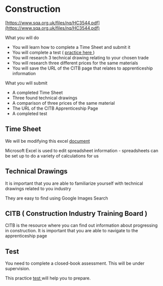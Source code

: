 # Construction

[https://www.sqa.org.uk/files/nq/HC3544.pdf](https://www.sqa.org.uk/files/nq/HC3544.pdf)

What you will do

* You will learn how to complete a Time Sheet and submit it
* You will complete a test \( [practice ](https://goo.gl/forms/uMfgH7A4zWJCYlaR2)[here ](https://goo.gl/forms/uMfgH7A4zWJCYlaR2)\)
* You will research 3 technical drawing relating to your chosen trade
* You will research three different prices for the same materials
* You will save the URL of the CITB page that relates to apprenticeship information

What you will submit

* A completed Time Sheet
* Three found technical drawings
* A comparison of three prices of the same material
* The URL of the CITB Apprenticeship Page
* A completed test

## Time Sheet

We will be modifying this excel [document](https://tutor.neocities.org/Time%20Sheet.xls)

Microsoft Excel is used to edit spreadsheet information - spreadsheets can be set up to do a variety of calculations for us

## Technical Drawings

It is important that you are able to familiarize yourself with technical drawings related to you industry

They are easy to find using Google Images Search

## CITB \( Construction Industry Training Board \)

CITB is the resource where you can find out information about progressing in construction. It is important that you are able to navigate to the apprenticeship page

## Test

You need to complete a closed-book assessment. This will be under supervision.

This practice [test ](https://goo.gl/forms/vTbklpCc5w8THR8j1)will help you to prepare.

